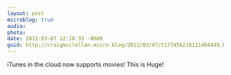 ```yaml
---
layout: post
microblog: true
audio: 
photo: 
date: 2012-03-07 12:10:33 -0600
guid: http://craigmcclellan.micro.blog/2012/03/07/t177456216111464449.html
---
```

iTunes in the cloud now supports movies! This is Huge!
